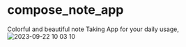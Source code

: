 ﻿# compose_note_app
 Colorful and beautiful note Taking App for your daily usage, 
 ![2023-09-22 10 03 10](https://github.com/jonmersha/compose_note_app/assets/1103919/14a26be2-ef79-4e47-aaed-9bbf4d177dfe)
